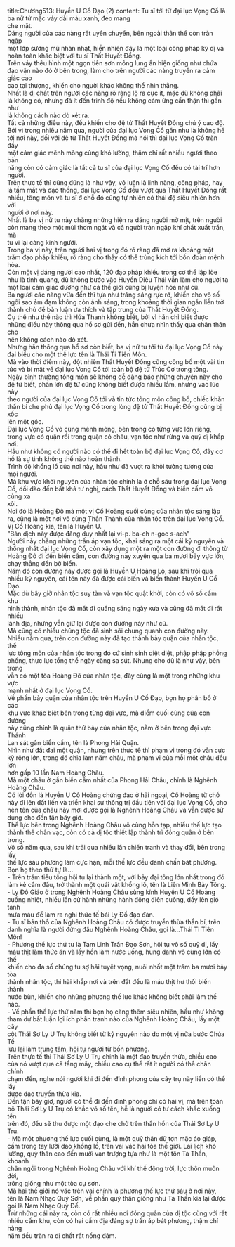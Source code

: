 title:Chương513: Huyền U Cổ Đạo (2)
content:
Tu sĩ tới từ đại lục Vọng Cổ là ba nữ tử mặc váy dài màu xanh, đeo mạng<br>che mặt.<br>Dáng người của các nàng rất uyển chuyển, bên ngoài thân thể còn tràn ngập<br>một lớp sương mù nhàn nhạt, hiển nhiên đây là một loại công pháp kỳ dị và<br>hoàn toàn khác biệt với tu sĩ Thất Huyết Đồng.<br>Trên váy thêu hình một ngọn tiên sơn mông lung ẩn hiện giống như chứa<br>đạo vận nào đó ở bên trong, làm cho trên người các nàng truyền ra cảm giác cao<br>cao tại thượng, khiến cho người khác không thể nhìn thẳng.<br>Nhất là dị chất trên người các nàng rõ ràng lộ ra cực ít, mặc dù không phải<br>là không có, nhưng đã ít đến trình độ nếu không cảm ứng cẩn thận thì gần như<br>là không cách nào dò xét ra.<br>Tất cả những điều này, đều khiến cho đệ tử Thất Huyết Đồng chú ý cao độ.<br>Bởi vì trong nhiều năm qua, người của đại lục Vọng Cổ gần như là không hề<br>tới nơi này, đối với đệ tử Thất Huyết Đồng mà nói thì đại lục Vọng Cổ tràn đầy<br>một cảm giác mênh mông cùng khó lường, thậm chí rất nhiều người theo bản<br>năng còn có cảm giác là tất cả tu sĩ của đại lục Vọng Cổ đều có tài trí hơn<br>người.<br>Trên thực tế thì cũng đúng là như vậy, vô luận là linh năng, công pháp, hay<br>là tầm mắt và đạo thống, đại lục Vọng Cổ đều vượt qua Thất Huyết Đồng rất<br>nhiều, tông môn và tu sĩ ở chỗ đó cũng tự nhiên có thái độ siêu nhiên hơn với<br>người ở nơi này.<br>Nhất là ba vị nữ tu này chẳng những hiện ra dáng người mờ mịt, trên người<br>còn mang theo một mùi thơm ngát và cả người tràn ngập khí chất xuất trần, mà<br>tu vi lại càng kinh người.<br>Trong ba vị này, trên người hai vị trong đó rõ ràng đã mở ra khoảng một<br>trăm đạo pháp khiếu, rõ ràng cho thấy có thể trùng kích tới bốn đoàn mệnh hỏa.<br>Còn một vị dáng người cao nhất, 120 đạo pháp khiếu trong cơ thể lập lòe<br>như là tinh quang, dù không bước vào Huyền Diệu Thái vẫn làm cho người ta<br>một loại cảm giác dường như cả thế giới cũng bị luyện hóa như cũ.<br>Ba người các nàng vừa đến thì tựa như trăng sáng rực rỡ, khiến cho vô số<br>ngôi sao ảm đạm không còn ánh sáng, trong khoảng thời gian ngắn liền trở<br>thành chủ đề bàn luận ưa thích và tập trung của Thất Huyết Đồng.<br>Cụ thể như thế nào thì Hứa Thanh không biết, bởi vì hắn chỉ biết được<br>những điều này thông qua hồ sơ gửi đến, hắn chưa nhìn thấy qua chân thân cho<br>nên không cách nào dò xét.<br>Nhưng hắn thông qua hồ sơ còn biết, ba vị nữ tu tới từ đại lục Vọng Cổ này<br>đại biểu cho một thế lực tên là Thái Ti Tiên Môn.<br>Mà vào thời điểm này, đột nhiên Thất Huyết Đồng cũng công bố một vài tin<br>tức và bí mật về đại lục Vong Cổ tới toàn bộ đệ tử Trúc Cơ trong tông.<br>Ngày bình thường tông môn sẽ không dễ dàng báo những chuyện này cho<br>đệ tử biết, phần lớn đệ tử cũng không biết được nhiều lắm, nhưng vào lúc này<br>theo người của đại lục Vọng Cổ tới và tin tức tông môn công bố, chiếc khăn<br>thần bí che phủ đại lục Vọng Cổ trong lòng đệ tử Thất Huyết Đồng cũng bị xốc<br>lên một góc.<br>Đại lục Vọng Cổ vô cùng mênh mông, bên trong có từng vực lớn riêng,<br>trong vực có quận rồi trong quận có châu, vạn tộc như rừng và quỷ dị khắp nơi.<br>Hầu như không có người nào có thể đi hết toàn bộ đại lục Vọng Cổ, đây cơ<br>hồ là sự tình không thể nào hoàn thành.<br>Trình độ khổng lồ của nơi này, hầu như đã vượt ra khỏi tưởng tượng của<br>mọi người.<br>Mà khu vực khởi nguyên của nhân tộc chính là ở chỗ sâu trong đại lục Vọng<br>Cổ, dồi dào đến bất khả tư nghị, cách Thất Huyết Đồng và biển cấm vô cùng xa<br>xôi.<br>Nơi đó là Hoàng Đô mà một vị Cổ Hoàng cuối cùng của nhân tộc sáng lập<br>ra, cũng là một nơi vô cùng Thần Thánh của nhân tộc trên đại lục Vọng Cổ.<br>Vị Cổ Hoàng kia, tên là Huyền U.<br>"Bản dịch này được đăng duy nhất lại vi-p. ba-ch n-goc s-ach"<br>Người này chẳng những trấn áp vạn tộc, khai sáng ra một cái kỷ nguyên và<br>thống nhất đại lục Vọng Cổ, còn xây dựng một ra một con đường đi thông từ<br>Hoàng Đô đi đến biển cấm, con đường này xuyên qua ba mươi bảy vực lớn,<br>chạy thẳng đến bờ biển.<br>Năm đó con đường này được gọi là Huyền U Hoàng Lộ, sau khi trôi qua<br>nhiều kỷ nguyên, cái tên này đã được cải biến và biến thành Huyền U Cổ Đạo.<br>Mặc dù bây giờ nhân tộc suy tàn và vạn tộc quật khởi, còn có vô số cấm khu<br>hình thành, nhân tộc đã mất đi quầng sáng ngày xưa và cũng đã mất đi rất nhiều<br>lãnh địa, nhưng vẫn giữ lại được con đường này như cũ.<br>Mà cũng có nhiều chủng tộc đã sinh sôi chung quanh con đường này.<br>Nhiều năm qua, trên con đường này đã tạo thành bảy quận của nhân tộc, thế<br>lực tông môn của nhân tộc trong đó cứ sinh sinh diệt diệt, phập phập phồng<br>phồng, thực lực tổng thể ngày càng sa sút. Nhưng cho dù là như vậy, bên trong<br>vẫn có một tòa Hoàng Đô của nhân tộc, đây cũng là một trong những khu vực<br>mạnh nhất ở đại lục Vọng Cổ.<br>Về phần bảy quận của nhân tộc trên Huyền U Cổ Đạo, bọn họ phân bố ở các<br>khu vực khác biệt bên trong từng đại vực, mà điểm cuối cùng của con đường<br>này cũng chính là quận thứ bảy của nhân tộc, nằm ở bên trong đại vực Thánh<br>Lan sát gần biển cấm, tên là Phong Hải Quận.<br>Nhìn như đất đai một quận, nhưng trên thực tế thì phạm vi trong đó vẫn cực<br>kỳ rộng lớn, trong đó chia làm năm châu, mà phạm vi của mỗi một châu đều lớn<br>hơn gấp 10 lần Nam Hoàng Châu.<br>Mà một châu ở gần biển cấm nhất của Phong Hải Châu, chính là Nghênh<br>Hoàng Châu.<br>Có lời đồn là Huyền U Cổ Hoàng chứng đạo ở hải ngoại, Cổ Hoàng từ chỗ<br>này đi lên đất liền và triển khai sự thống trị đầu tiên với đại lục Vọng Cổ, cho<br>nên tên của châu này mới được gọi là Nghênh Hoàng Châu và vẫn được sử<br>dụng cho đến tận bây giờ.<br>Thế lực bên trong Nghênh Hoàng Châu vô cùng hỗn tạp, nhiều thế lực tạo<br>thành thế chân vạc, còn có cả dị tộc thiết lập thành trì đóng quân ở bên trong.<br>Vô số năm qua, sau khi trải qua nhiều lần chiến tranh và thay đổi, bên trong lấy<br>thế lực sáu phương làm cực hạn, mỗi thế lực đều danh chấn bát phương.<br>Bọn họ theo thứ tự là...<br>- Trên trăm tiểu tông hội tụ lại thành một, với bảy đại tông lớn nhất trong đó<br>làm kẻ cầm đầu, trở thành một quái vật khổng lồ, tên là Liên Minh Bảy Tông.<br>- Ly Đồ Giáo ở trong Nghênh Hoàng Châu sùng kính Huyền U Cổ Hoàng<br>cuồng nhiệt, nhiều lần cử hành những hành động điên cuồng, dấy lên gió tanh<br>mưa máu để làm ra nghi thức tế bái Ly Đồ đạo đàn.<br>- Tu sĩ bản thổ của Nghênh Hoàng Châu có được truyền thừa thần bí, trên<br>danh nghĩa là người đứng đầu Nghênh Hoàng Châu, gọi là...Thái Ti Tiên Môn!<br>- Phương thế lực thứ tư là Tam Linh Trấn Đạo Sơn, hội tụ vô số quỷ dị, lấy<br>máu thịt làm thức ăn và lấy hồn làm nước uống, hung danh vô cùng lớn có thể<br>khiến cho đa số chúng tu sợ hãi tuyệt vọng, nuôi nhốt một trăm ba mươi bảy tòa<br>thành nhân tộc, thi hài khắp nơi và trên đất đều là máu thịt hư thối biến thành<br>nước bùn, khiến cho những phương thế lực khác không biết phải làm thế nào.<br>- Về phần thế lực thứ năm thì bọn họ càng thêm siêu nhiên, hầu như không<br>tham dự bất luận lợi ích phân tranh nào cùa Nghênh Hoàng Châu, lấy một cây<br>cột Thái Sơ Ly U Trụ không biết từ kỷ nguyên nào do một vị nửa bước Chúa Tể<br>lưu lại làm trung tâm, hội tụ người từ bốn phương.<br>Trên thực tế thì Thái Sơ Ly U Trụ chính là một đạo truyền thừa, chiều cao<br>của nó vượt qua cả tầng mây, chiều cao cụ thể rất ít người có thể chân chính<br>chạm đến, nghe nói người khi đi đến đỉnh phong của cây trụ này liền có thể lấy<br>được đạo truyền thừa kia.<br>Đến tận bây giờ, người có thể đi đến đỉnh phong chỉ có hai vị, mà trên toàn<br>bộ Thái Sơ Ly U Trụ có khắc vô số tên, hễ là người có tư cách khắc xuống tên<br>trên đó, đều sẽ thu được một đạo che chở trên thần hồn của Thái Sơ Ly U Trụ.<br>- Mà một phương thế lực cuối cùng, là một quỷ thân dữ tợn mặc áo giáp,<br>cầm trong tay lưỡi dao khổng lồ, trên vai vác hai tòa thế giới. Lai lịch khó<br>lường, quỷ thân cao đến mười vạn trượng tựa như là một tôn Tà Thần, khoanh<br>chân ngồi trong Nghênh Hoàng Châu với khí thế động trời, lực thôn muôn đời,<br>trông giống như một tòa cự sơn.<br>Mà hai thế giới nó vác trên vai chính là phương thế lực thứ sáu ở nơi này,<br>tên là Nam Nhạc Quỷ Sơn, về phần quỷ thân giống như Tà Thần kia lại được<br>gọi là Nam Nhạc Quỷ Đế.<br>Trừ những cái này ra, còn có rất nhiều nơi đóng quân của dị tộc cùng với rất<br>nhiều cấm khu, còn có hai cấm địa đáng sợ trấn áp bát phương, thậm chí hàng<br>năm đều tràn ra dị chất rất nồng đậm.